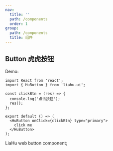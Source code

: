 ```yaml
---
nav:
  title: ''
  path: /components
  order: 1
group:
  path: /components
  title: 组件
---
```


## Button 虎虎按钮

Demo:

```tsx
import React from 'react';
import { HuButton } from 'liahu-ui';

const clickBtn = (res) => {
  console.log('点击按钮');
  res();
};

export default () => (
  <HuButton onClick={clickBtn} type="primary">
    click me
  </HuButton>
);
```

LiaHu web button component;
